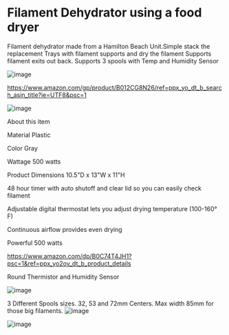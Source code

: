 # Filament Dehydrator using a food dryer
Filament dehydrator made from a Hamilton Beach Unit.Simple stack the replacement Trays with filament supports and dry the filament
Supports filament exits out back.
Supports 3 spools with Temp and Humidity Sensor

![image](https://github.com/robermeyer/VoronMods/assets/7516894/8d63be27-6ecf-4d69-9954-49731303f4c5)

https://www.amazon.com/gp/product/B012CG8N26/ref=ppx_yo_dt_b_search_asin_title?ie=UTF8&psc=1

![image](https://github.com/robermeyer/VoronMods/assets/7516894/4fcb4b9c-3bbd-42f2-96d8-3bf7ef6f1d03)

About this item

Material	Plastic

Color	Gray

Wattage	500 watts

Product Dimensions	10.5"D x 13"W x 11"H

48 hour timer with auto shutoff and clear lid so you can easily check filament

Adjustable digital thermostat lets you adjust drying temperature (100-160° F)

Continuous airflow provides even drying

Powerful 500 watts

https://www.amazon.com/dp/B0C74T4JH1?psc=1&ref=ppx_yo2ov_dt_b_product_details

Round Thermistor and Humidity Sensor

![image](https://github.com/robermeyer/VoronMods/assets/7516894/acc478fe-b2e7-4fef-900a-abd32133c844)

3 Different Spools sizes. 32, 53 and 72mm Centers. Max width 85mm for those big filaments.
![image](https://github.com/robermeyer/VoronMods/assets/7516894/ab6a31bf-97a4-4494-bed1-a60c0fea15b3)

![image](https://github.com/robermeyer/VoronMods/assets/7516894/903546da-8b49-4c4b-8e65-8eefcfc7978a)


